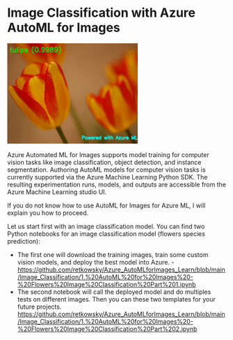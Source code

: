 # Image Classification with Azure AutoML for Images

<img src = "image.jpg"  width = 300>

Azure Automated ML for Images supports model training for computer vision tasks like image classification, object detection, and instance segmentation. 
Authoring AutoML models for computer vision tasks is currently supported via the Azure Machine Learning Python SDK. The resulting experimentation runs, models, and outputs are accessible from the Azure Machine Learning studio UI. 

If you do not know how to use AutoML for Images for Azure ML, I will explain you how to proceed.

Let us start first with an image classification model. You can find two Python notebooks for an image classification model (flowers species prediction): 
- The first one will download the training images, train some custom vision models, and deploy the best model into Azure. - https://github.com/retkowsky/Azure_AutoMLforImages_Learn/blob/main/Image_Classification/1.%20AutoML%20for%20Images%20-%20Flowers%20Image%20Classification%20Part%201.ipynb
- The second notebook will call the deployed model and do multiples tests on different images. Then you can these two templates for your future projects.
https://github.com/retkowsky/Azure_AutoMLforImages_Learn/blob/main/Image_Classification/1.%20AutoML%20for%20Images%20-%20Flowers%20Image%20Classification%20Part%202.ipynb

